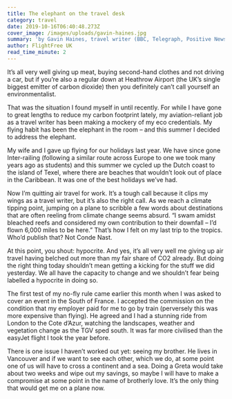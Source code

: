 ```yaml
---
title: The elephant on the travel desk
category: travel
date: 2019-10-16T06:40:48.273Z
cover_image: /images/uploads/gavin-haines.jpg
summary: 'by Gavin Haines, travel writer (BBC, Telegraph, Positive News)'
author: FlightFree UK
read_time_minute: 2
---
```

It’s all very well giving up meat, buying second-hand clothes and not driving a car, but if you’re also a regular down at Heathrow Airport (the UK’s single biggest emitter of carbon dioxide) then you definitely can’t call yourself an environmentalist. 

That was the situation I found myself in until recently. For while I have gone to great lengths to reduce my carbon footprint lately, my aviation-reliant job as a travel writer has been making a mockery of my eco credentials. My flying habit has been the elephant in the room – and this summer I decided to address the elephant. 

My wife and I gave up flying for our holidays last year. We have since gone Inter-railing (following a similar route across Europe to one we took many years ago as students) and this summer we cycled up the Dutch coast to the island of Texel, where there are beaches that wouldn’t look out of place in the Caribbean. It was one of the best holidays we’ve had.

Now I’m quitting air travel for work. It’s a tough call because it clips my wings as a travel writer, but it’s also the right call. As we reach a climate tipping point, jumping on a plane to scribble a few words about destinations that are often reeling from climate change seems absurd. “I swam amidst bleached reefs and considered my own contribution to their downfall – I’d flown 6,000 miles to be here.” That’s how I felt on my last trip to the tropics. Who’d publish that? Not Conde Nast.  

At this point, you shout: hypocrite. And yes, it’s all very well me giving up air travel having belched out more than my fair share of CO2 already. But doing the right thing today shouldn’t mean getting a kicking for the stuff we did yesterday. We all have the capacity to change and we shouldn’t fear being labelled a hypocrite in doing so.  

The first test of my no-fly rule came earlier this month when I was asked to cover an event in the South of France. I accepted the commission on the condition that my employer paid for me to go by train (perversely this was more expensive than flying). He agreed and I had a stunning ride from London to the Cote d’Azur, watching the landscapes, weather and vegetation change as the TGV sped south. It was far more civilised than the easyJet flight I took the year before. 

There is one issue I haven’t worked out yet: seeing my brother. He lives in Vancouver and if we want to see each other, which we do, at some point one of us will have to cross a continent and a sea. Doing a Greta would take about two weeks and wipe out my savings, so maybe I will have to make a compromise at some point in the name of brotherly love. It’s the only thing that would get me on a plane now.
